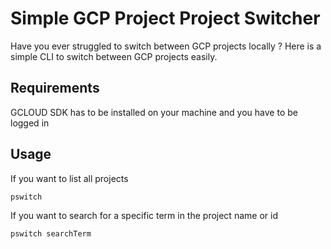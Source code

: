 # Simple GCP Project Project Switcher

Have you ever struggled to switch between GCP projects locally ?
Here is a simple CLI to switch between GCP projects easily.


## Requirements

GCLOUD SDK has to be installed on your machine and you have to be logged in

## Usage

If you want to list all projects
```
pswitch
```

If you want to search for a specific term in the project name or id

```
pswitch searchTerm
```

